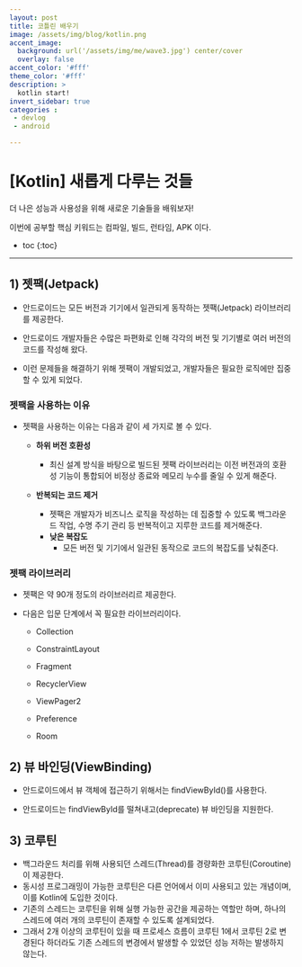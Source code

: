 ```yaml
---
layout: post
title: 코틀린 배우기
image: /assets/img/blog/kotlin.png
accent_image: 
  background: url('/assets/img/me/wave3.jpg') center/cover
  overlay: false
accent_color: '#fff'
theme_color: '#fff'
description: >
  kotlin start!
invert_sidebar: true
categories :
 - devlog	
 - android

---
```


# [Kotlin] 새롭게 다루는 것들 

더 나은 성능과 사용성을 위해 새로운 기술들을 배워보자!

이번에 공부할 핵심 키워드는 컴파일, 빌드, 런타임, APK 이다.

* toc
{:toc}
---



## 1) 젯팩(Jetpack)

- 안드로이드는 모든 버전과 기기에서 일관되게 동작하는 젯팩(Jetpack) 라이브러리를 제공한다.

- 안드로이드 개발자들은 수많은 파편화로 인해 각각의 버전 및 기기별로 여러 버전의 코드를 작성해 왔다.

- 이런 문제들을 해결하기 위해 젯팩이 개발되었고, 개발자들은 필요한 로직에만 집중할 수 있게 되었다.

### 젯팩을 사용하는 이유

- 젯팩을 사용하는 이유는 다음과 같이 세 가지로 볼 수 있다.

  - **하위 버전 호환성**
      - 최신 설계 방식을 바탕으로 빌드된 젯팩 라이브러리는 이전 버전과의 호환성 기능이 통합되어 비정상 종료와 메모리 누수를 줄일 수 있게 해준다.

  - **반복되는 코드 제거**
      - 젯팩은 개발자가 비즈니스 로직을 작성하는 데 집중할 수 있도록 백그라운드 작업, 수명 주기 관리 등 반복적이고 지루한 코드를 제거해준다.
  
  
    * **낮은 복잡도**
      * 모든 버전 및 기기에서 일관된 동작으로 코드의 복잡도를 낮춰준다.
  

### 젯팩 라이브러리

- 젯팩은 약 90개 정도의 라이브러리르 제공한다.

- 다음은 입문 단계에서 꼭 필요한 라이브러리이다.

  - Collection

  - ConstraintLayout

  - Fragment

  - RecyclerView

  - ViewPager2

  - Preference

  - Room



## 2) 뷰 바인딩(ViewBinding)

- 안드로이드에서 뷰 객체에 접근하기 위해서는 findViewById()를 사용한다.

- 안드로이드는 findViewById를 떨쳐내고(deprecate) 뷰 바인딩을 지원한다.



## 3) 코루틴

- 백그라운드 처리를 위해 사용되던 스레드(Thread)를 경량화한 코루틴(Coroutine)이 제공한다.
- 동시성 프로그래밍이 가능한 코루틴은 다른 언어에서 이미 사용되고 있는 개념이며, 이를 Kotlin에 도입한 것이다.
- 기존의 스레드는 코루틴을 위해 실행 가능한 공간을 제공하는 역할만 하며, 하나의 스레드에 여러 개의 코루틴이 존재할 수 있도록 설계되었다.
- 그래서 2개 이상의 코루틴이 있을 때 프로세스 흐름이 코루틴 1에서 코루틴 2로 변경된다 하더라도 기존 스레드의 변경에서 발생할 수 있었던 성능 저하는 발생하지 않는다.
